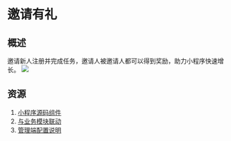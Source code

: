 # 邀请有礼

## 概述

邀请新人注册并完成任务，邀请人被邀请人都可以得到奖励，助力小程序快速增长。
![](https://qcloudimg.tencent-cloud.cn/raw/93a475439fcf0aaea3343e5e07b1f386.png)

## 资源

1. [小程序源码组件](./miniprogram/)
2. [与业务模块联动](./docs/diy.md)
3. [管理端配置说明](./docs/admin.md)
